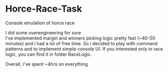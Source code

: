 # Horce-Race-Task
Console emulation of horce race

I did some overengineering for sure  
I've implemented margin and winners picking logic pretty fast (~40-50 minutes)
and i had a lot of free time. So i decided to play with command patterns and
to implement simple console UI.
If you interested only in race logic, you can find it in folder RaceLogic.
        
Overall, i've spent ~4hrs on everything
